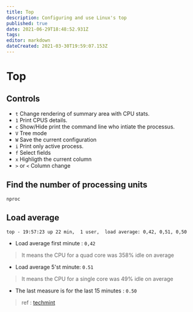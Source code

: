 ```yaml
---
title: Top
description: Configuring and use Linux's top
published: true
date: 2021-06-29T18:48:52.931Z
tags: 
editor: markdown
dateCreated: 2021-03-30T19:59:07.153Z
---
```


# Top

## Controls

- `t` Change rendering of summary area with CPU stats.
- `1` Print CPUS details.
- `c` Show/Hide print the command line who intiate the processus.
- `V` Tree mode
-  `W` Save the current configuration
-  `i` Print only active process.
-  `f` Select fields
-  `x` Highligth the current column
-  `>` or `<` Column change

## Find the number of processing units

```shell
nproc
```

## Load average

`top - 19:57:23 up 22 min,  1 user,  load average: 0,42, 0,51, 0,50`

* Load average first minute : `0,42`
> It means the CPU for a quad core was 358% idle on average

* Load average 5'st minute: `0.51`
> It means the CPU for a single core was 49% idle on average

* The last measure is for the last 15 minutes : `0.50`

> ref : [techmint](https://www.tecmint.com/understand-linux-load-averages-and-monitor-performance/)